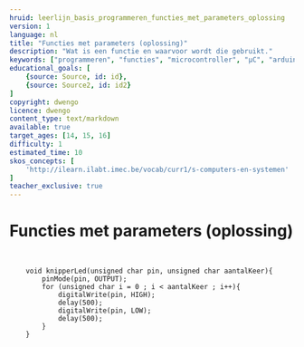 ```yaml
---
hruid: leerlijn_basis_programmeren_functies_met_parameters_oplossing
version: 1
language: nl
title: "Functies met parameters (oplossing)"
description: "Wat is een functie en waarvoor wordt die gebruikt."
keywords: ["programmeren", "functies", "microcontroller", "µC", "arduino", "dwenguino"]
educational_goals: [
    {source: Source, id: id}, 
    {source: Source2, id: id2}
]
copyright: dwengo
licence: dwengo
content_type: text/markdown
available: true
target_ages: [14, 15, 16]
difficulty: 1
estimated_time: 10
skos_concepts: [
    'http://ilearn.ilabt.imec.be/vocab/curr1/s-computers-en-systemen'
]
teacher_exclusive: true
---
```


# Functies met parameters (oplossing)

<pre>
<code class="language-cpp">

    void knipperLed(unsigned char pin, unsigned char aantalKeer){
        pinMode(pin, OUTPUT);
        for (unsigned char i = 0 ; i < aantalKeer ; i++){
            digitalWrite(pin, HIGH);
            delay(500);
            digitalWrite(pin, LOW);
            delay(500);
        } 
    }
</code>
</pre>





